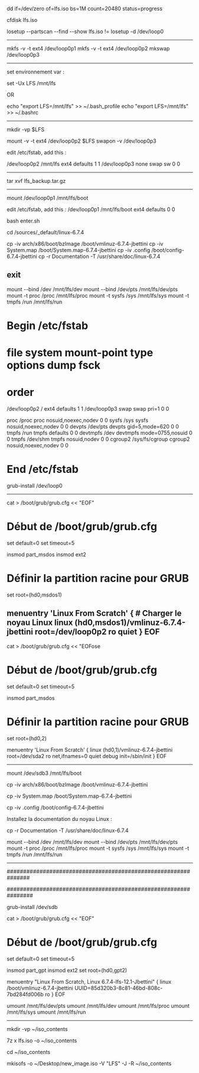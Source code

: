 dd if=/dev/zero of=lfs.iso bs=1M count=20480 status=progress

cfdisk lfs.iso

losetup --partscan --find --show lfs.iso != losetup -d /dev/loop0


---
mkfs -v -t ext4 /dev/loop0p1
mkfs -v -t ext4 /dev/loop0p2
mkswap    /dev/loop0p3

---
set environnement var :

set -Ux LFS /mnt/lfs

OR

echo "export LFS=/mnt/lfs" >> ~/.bash_profile
echo "export LFS=/mnt/lfs" >> ~/.bashrc

---

mkdir -vp $LFS

mount -v -t ext4 /dev/loop0p2 $LFS
swapon -v /dev/loop0p3

edit /etc/fstab, add this :

/dev/loop0p2            /mnt/lfs        ext4            defaults        1       1
/dev/loop0p3            none            swap            sw              0       0

---
tar xvf lfs_backup.tar.gz

---

mount /dev/loop0p1 /mnt/lfs/boot

edit /etc/fstab, add this :
/dev/loop0p1            /mnt/lfs/boot   ext4            defaults        0       0

bash enter.sh

cd /sources/_default/linux-6.7.4

cp -iv arch/x86/boot/bzImage /boot/vmlinuz-6.7.4-jbettini
cp -iv System.map /boot/System.map-6.7.4-jbettini
cp -iv .config /boot/config-6.7.4-jbettini
cp -r Documentation -T /usr/share/doc/linux-6.7.4

exit
---

mount --bind /dev /mnt/lfs/dev
mount --bind /dev/pts /mnt/lfs/dev/pts
mount -t proc /proc /mnt/lfs/proc
mount -t sysfs /sys /mnt/lfs/sys
mount -t tmpfs /run /mnt/lfs/run

# Begin /etc/fstab

# file system           mount-point             type            options             dump  fsck
#                                                                                               order

/dev/loop0p2            /                       ext4            defaults            1     1
/dev/loop0p3            swap                    swap            pri=1               0     0

proc                    /proc                   proc            nosuid,noexec,nodev 0     0
sysfs                   /sys                    sysfs           nosuid,noexec,nodev 0     0
devpts                  /dev/pts                devpts          gid=5,mode=620      0     0
tmpfs                   /run                    tmpfs           defaults            0     0
devtmpfs                /dev                    devtmpfs        mode=0755,nosuid    0     0
tmpfs                   /dev/shm                tmpfs           nosuid,nodev        0     0
cgroup2                 /sys/fs/cgroup          cgroup2         nosuid,noexec,nodev 0     0

# End /etc/fstab

grub-install /dev/loop0

---
cat > /boot/grub/grub.cfg << "EOF"
# Début de /boot/grub/grub.cfg
set default=0
set timeout=5

insmod part_msdos
insmod ext2

# Définir la partition racine pour GRUB
set root=(hd0,msdos1)

menuentry 'Linux From Scratch' {
    # Charger le noyau Linux
    linux (hd0,msdos1)/vmlinuz-6.7.4-jbettini root=/dev/loop0p2 ro quiet
}
EOF
---

cat > /boot/grub/grub.cfg << "EOFose
# Début de /boot/grub/grub.cfg
set default=0
set timeout=5

insmod part_msdos

# Définir la partition racine pour GRUB
set root=(hd0,2)

menuentry 'Linux From Scratch' {
        linux (hd0,1)/vmlinuz-6.7.4-jbettini root=/dev/sda2 ro net,ifnames=0 quiet debug init=/sbin/init
}
EOF

----------------------------

mount /dev/sdb3 /mnt/lfs/boot

cp -iv arch/x86/boot/bzImage /boot/vmlinuz-6.7.4-jbettini

cp -iv System.map /boot/System.map-6.7.4-jbettini

cp -iv .config /boot/config-6.7.4-jbettini

Installez la documentation du noyau Linux :

cp -r Documentation -T /usr/share/doc/linux-6.7.4

mount --bind /dev /mnt/lfs/dev
mount --bind /dev/pts /mnt/lfs/dev/pts
mount -t proc /proc /mnt/lfs/proc
mount -t sysfs /sys /mnt/lfs/sys
mount -t tmpfs /run /mnt/lfs/run

------------------------------------------------------------------------------------

###############################################################

################################################################

grub-install /dev/sdb

cat > /boot/grub/grub.cfg << "EOF"
# Début de /boot/grub/grub.cfg
set default=0
set timeout=5

insmod part_gpt
insmod ext2
set root=(hd0,gpt2)

menuentry "Linux From Scratch, Linux 6.7.4-lfs-12.1-Jbettini" {
        linux  /boot/vmlinuz-6.7.4-jbettini UUID=85d320b3-8c81-46bd-808c-7bd284fd006b ro
}
EOF




umount /mnt/lfs/dev/pts
umount /mnt/lfs/dev
umount /mnt/lfs/proc
umount /mnt/lfs/sys
umount /mnt/lfs/run




--------------------

mkdir -vp ~/iso_contents

7z x lfs.iso -o ~/iso_contents

cd ~/iso_contents

mkisofs -o ~/Desktop/new_image.iso -V "LFS" -J -R ~/iso_contents